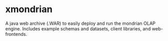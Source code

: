 # xmondrian
A java web archive (.WAR) to easily deploy and run the mondrian OLAP engine. Includes example schemas and datasets, client libraries, and web-frontends.
